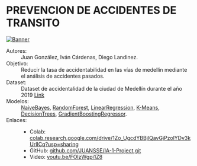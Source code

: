 <h1>PREVENCION DE ACCIDENTES DE TRANSITO </h1>
<a href="https://ibb.co/bmtMhzk"><img src="https://i.ibb.co/F3pLvgF/Banner.png" alt="Banner" border="0"></a>
<dl>
  <dt>Autores:</dt>
  <dd>Juan González, Iván Cárdenas, Diego Landinez.</dd>
  <dt>Objetivo:</dt>
  <dd>Reducir la tasa de accidentabilidad en las vías de medellin mediante el análisis de accidentes pasados.</dd>
  <dt>Dataset:</dt>
  <dd>
    Dataset de accidentalidad de la ciudad de Medellín durante el año 2019 
    <a href="https://geomedellin-m-medellin.opendata.arcgis.com/datasets/e132c88e875b429db4c1a3c80b7977da_20/explore?location=6.247700%2C-75.588600%2C12.19">Link</a>
  </dd>
  <dt>Modelos:</dt>
  <dd>
    <a href="https://en.wikipedia.org/wiki/Naive_Bayes_classifier">NaiveBayes</a>, 
    <a href="https://en.wikipedia.org/wiki/Random_forest">RandomForest</a>,
    <a href="https://en.wikipedia.org/wiki/Linear_regression">LinearRegression</a>,
    <a href="https://en.wikipedia.org/wiki/K-means_clustering">K-Means</a>,
    <a href="https://en.wikipedia.org/wiki/Decision_tree_learning">DecisionTrees</a>,
    <a href="https://en.wikipedia.org/wiki/Gradient_boosting">GradientBoostingRegressor</a>.
     </dd>
  <dt>Enlaces:</dt>
  <dd>
    <ul>
      <li>Colab: <a href="https://colab.research.google.com/drive/1Zo_UgcdYBBjlQavGjPzolYDv3kUrlICq?usp=sharing">colab.research.google.com/drive/1Zo_UgcdYBBjlQavGjPzolYDv3kUrlICq?usp=sharing</a></li>
      <li>GitHub: <a href="https://github.com/JUANSSE/IA-1-Project.git">github.com/JUANSSE/IA-1-Project.git</a></li>
      <li>Video: <a href="https://youtu.be/FOIzWgpi1Z8">youtu.be/FOIzWgpi1Z8</a></li>
    </ul>
  </dd>
</dl>
</dl>
